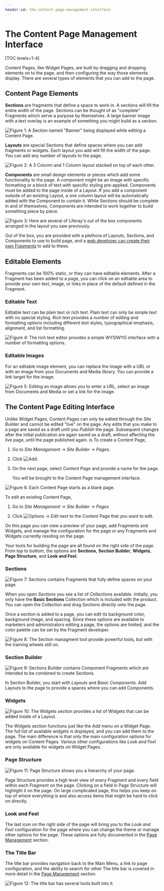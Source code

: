 ```yaml
---
header-id: the-content-page-management-interface
---
```


# The Content Page Management Interface

[TOC levels=1-4]

Content Pages, like Widget Pages, are built by dragging and dropping elements 
on to the page, and then configuring the way those elements display. There are 
several types of elements that you can add to the page.

## Content Page Elements

**Sections** are fragments that define a space to work in. A sections will fill 
the entire width of the page. Sections can be thought of as "complete" 
Fragments which serve a purpose by themselves. A large banner image with a text 
overlay is an example of something you might build as a section.

![Figure 1: A Section named "Banner" being displayed while editing a Content Page. ](../../../images/content-page-section-example.png)

**Layouts** are special Sections that define spaces where you can add fragments 
or widgets. Each layout you add will fill the width of the page. You can add 
any number of layouts to the page.

![Figure 2: A 3 Column and 1 Column layout stacked on top of each other.](../../../images/content-page-layout-example.png)


**Components** are small design elements or pieces which add some functionality 
to the page. A component might be an image with specific formatting or a block 
of text with specific styling pre-applied. Components must be added to the page 
inside of a Layout. If you add a component outside of an existing Layout, a one 
column layout will be automatically added with the Component to contain it. 
While Sections should be complete in and of themselves, Components are intended 
to work together to build something piece by piece.

![Figure 3: Here are several of Liferay's out of the box components arranged in the layout you saw previously.](../../../images/content-page-component-example.png)

Out of the box, you are provided with a plethora of Layouts, Sections, and 
Components to use to build page, and a [web developer can create their own Fragments](dev-guide-link) to add to these.

## Editable Elements

Fragments can be 100% static, or they can have editable elements. After a 
Fragment has been added to a page, you can click on an editable area to provide 
your own text, image, or links in place of the default defined in the Fragment.

### Editable Text

Editable text can be plain text or rich text. Plain text can only be simple 
text with no special styling. Rich text provides a number of editing and 
formatting options including different text styles, typographical emphasis, 
alignment, and list formatting.

![Figure 4: The rich text editor provides a simple WYSIWYG interface with a number of formatting options.](../../../images/content-page-rich-text-editor.png)

### Editable Images

For an editable image element, you can replace the image with a URL or with an 
image from your Documents and Media library. You can provide a link target for 
the image.

![Figure 5: Editing an image allows you to enter a URL, select an image from Documents and Media or set a link for the image.](../../../images/content-page-image-editor.png)

## The Content Page Editing Interface

Unlike Widget Pages, Content Pages can only be edited through the *Site 
Builder* and cannot be edited "live" on the page. Any edits that you make to a 
page are saved as a draft until you *Publish* the page. Subsequent changes 
after the initial publication are again saved as a draft, without affecting the 
live page, until the page published again. is To create a Content Page,

1.  Go to *Site Management* &rarr; *Site Builder* &rarr; *Pages*.

2.  Click ![Add](../../../images/icon-add.png).

3.  On the next page, select *Content Page* and provide a name for the page.

    You will be brought to the Content Page management interface.
    
![Figure 6: Each Content Page starts as a blank page.](../../../images/content-page-edit-blank-page.png)

To edit an existing Content Page,

1.  Go to *Site Management* &rarr; *Site Builder* &rarr; *Pages*

2.  Click ![Options](../../../images/icon-edit-pencil.png) &rarr; *Edit* next to the 
    Content Page that you want to edit.
    
On this page you can view a preview of your page, add Fragments and Widgets, 
and manage the configuration for the page or any Fragments and Widgets 
currently residing on the page.

Your tools for building the page are all found on the right side of the page. 
From top to bottom, the options are **Sections**, **Section Builder**, 
**Widgets**, **Page Structure**, and **Look and Feel**.

### Sections

![Figure 7: *Sections* contains Fragments that fully define spaces on your page.](../../../images/content-page-sections-editor.png)

When you open *Sections* you see a list of Collections available. Initially, 
you only have the **Basic Sections** Collection which is included with the 
product. You can open the Collection and drag Sections directly onto the page.

Once a section is added to a page, you can edit its background color, 
background image, and spacing. Since these options are available to marketers 
and administrators editing a page, the options are limited, and the color 
palette can be set by the Fragment developer.

![Figure 8: The Section managment tool provide powerful tools, but with the training wheels still on.](../../../images/content-page-sections-config.png)

### Section Builder

![Figure 9: *Sections Builder* contains *Component* Fragments which are intended to be combined to create Sections.](../../../images/content-page-section-builder-editor.png)

In Section Builder, you start with *Layouts* and *Basic Components*. Add 
Layouts to the page to provide a spaces where you can add Components.

### Widgets

![Figure 10: The Widgets section provides a list of Widgets that can be added inside of a Layout.](../../../images/content-page-widget-editor.png)

The Widgets section functions just like the *Add* menu on a Widget Page. The 
full list of available widgets is displayed, and you can add them to the page.
The main difference is that only the main configuration options for widgets on 
Content Pages. Various other configurations like *Look and Feel* are only 
available for widgets on Widget Pages.

### Page Structure

![Figure 11: *Page Structure* shows you a hierarchy of your page.](../../../images/content-page-page-structure-editor.png)

Page Structure provides a high level view of every Fragment and every field 
within each Fragment on the page. Clicking on a field in Page Structure will 
highlight it on the page. On large complicated page, this helps you keep on top 
of where everything is and also access items that might be hard to click on 
directly.

### Look and Feel

The last icon on the right side of the page will bring you to the *Look and 
Feel* configuration for the page where you can change the theme or manage other 
options for the page. These options are fully documented in the [Page Management](user-guide-link) section.

### The Title Bar

The title bar provides navigation back to the Main Menu, a link to page 
configuration, and the ability to search for other The title bar is covered in 
more detail in the [Page Management](user-guide-link) section.

![Figure 12: The title bar has several tools built into it.](../../../images/content-page-edit-title-bar.png)
